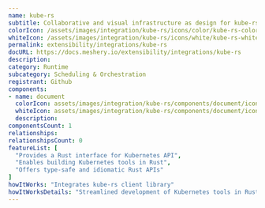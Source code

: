 ```yaml
---
name: kube-rs
subtitle: Collaborative and visual infrastructure as design for kube-rs
colorIcon: /assets/images/integration/kube-rs/icons/color/kube-rs-color.svg
whiteIcon: /assets/images/integration/kube-rs/icons/white/kube-rs-white.svg
permalink: extensibility/integrations/kube-rs
docURL: https://docs.meshery.io/extensibility/integrations/kube-rs
description: 
category: Runtime
subcategory: Scheduling & Orchestration
registrant: Github
components: 
- name: document
  colorIcon: assets/images/integration/kube-rs/components/document/icons/color/document-color.svg
  whiteIcon: assets/images/integration/kube-rs/components/document/icons/white/document-white.svg
  description: 
componentsCount: 1
relationships: 
relationshipsCount: 0
featureList: [
  "Provides a Rust interface for Kubernetes API",
  "Enables building Kubernetes tools in Rust",
  "Offers type-safe and idiomatic Rust APIs"
]
howItWorks: "Integrates kube-rs client library"
howItWorksDetails: "Streamlined development of Kubernetes tools in Rust"
---
```

